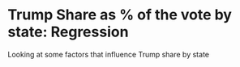 # Trump Share as % of the vote by state: Regression

Looking at some factors that influence Trump share by state
